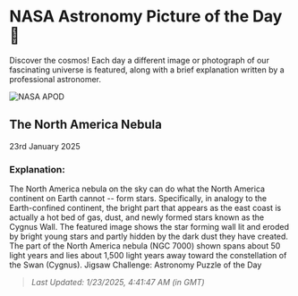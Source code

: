 
  # NASA Astronomy Picture of the Day 🌌

  Discover the cosmos! Each day a different image or photograph of our fascinating universe is featured, along with a brief explanation written by a professional astronomer.

![NASA APOD](https://apod.nasa.gov/apod/image/2501/NGC7000_Valianos_3132.jpg)

## The North America Nebula

23rd January 2025

### Explanation: 

The North America nebula on the sky can do what the North America continent on Earth cannot -- form stars.  Specifically, in analogy to the Earth-confined continent, the bright part that appears as the east coast  is actually a hot bed of gas, dust, and newly formed stars known as the Cygnus Wall.  The featured image shows the star forming wall lit and eroded by bright young stars and partly hidden by the dark dust they have created.  The part of the North America nebula (NGC 7000) shown spans about 50 light years and lies about 1,500 light years away toward the constellation of the Swan (Cygnus).   Jigsaw Challenge: Astronomy Puzzle of the Day

> _Last Updated: 1/23/2025, 4:41:47 AM (in GMT)_
